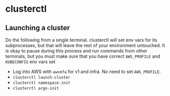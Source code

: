 # clusterctl

## Launching a cluster

Do the following from a single terminal. clusterctl will set env vars for its
subprocesses, but that will leave the rest of your environment untouched. It is
okay to pause during this process and run commands from other terminals, but you
must make sure that you have correct `AWS_PROFILE` and `KUBECONFIG` env vars set

* Log into AWS with `awsmfa` for v1 and infra. No need to set `AWS_PROFILE`. 
* `clusterctl launch-cluster`
* `clusterctl namespace-init`
* `clusterctl argo-init`

